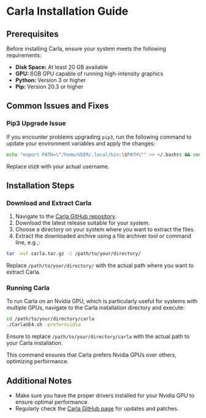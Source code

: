 # Carla Installation Guide

## Prerequisites

Before installing Carla, ensure your system meets the following requirements:

- **Disk Space:** At least 20 GB available
- **GPU:** 6GB GPU capable of running high-intensity graphics
- **Python:** Version 3 or higher
- **Pip:** Version 20.3 or higher

## Common Issues and Fixes

### Pip3 Upgrade Issue

If you encounter problems upgrading `pip3`, run the following command to update your environment variables and apply the changes:

```bash
echo "export PATH=\"/home/USER/.local/bin:\$PATH\"" >> ~/.bashrc && source ~/.bashrc
```

Replace `USER` with your actual username.

## Installation Steps

### Download and Extract Carla

1. Navigate to the [Carla GitHub repository](https://github.com/carla-simulator/carla).
2. Download the latest release suitable for your system.
3. Choose a directory on your system where you want to extract the files.
4. Extract the downloaded archive using a file archiver tool or command line, e.g.,:

```bash
tar -xvf carla.tar.gz -C /path/to/your/directory/
```

Replace `/path/to/your/directory/` with the actual path where you want to extract Carla.

### Running Carla

To run Carla on an Nvidia GPU, which is particularly useful for systems with multiple GPUs, navigate to the Carla installation directory and execute:

```bash
cd /path/to/your/directory/carla
./CarlaUE4.sh -prefernvidia
```

Ensure to replace `/path/to/your/directory/carla` with the actual path to your Carla installation.

This command ensures that Carla prefers Nvidia GPUs over others, optimizing performance.

## Additional Notes

- Make sure you have the proper drivers installed for your Nvidia GPU to ensure optimal performance.
- Regularly check the [Carla GitHub page](https://github.com/carla-simulator/carla) for updates and patches.
